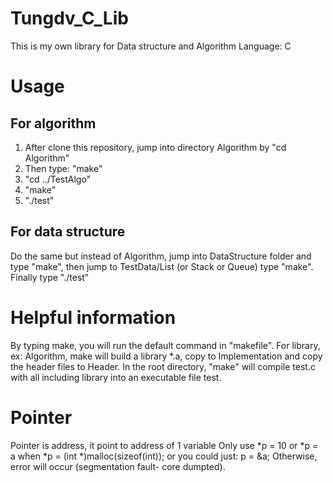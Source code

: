 # Tungdv_C_Lib
This is my own library for Data structure and Algorithm
Language: C

# Usage
## For algorithm
1. After clone this repository, jump into directory Algorithm by "cd Algorithm"
2. Then type: "make" 
3. "cd ../TestAlgo"
4. "make"
5. "./test"

## For data structure
Do the same but instead of Algorithm, jump into DataStructure folder and type "make", 
then jump to TestData/List (or Stack or Queue) type "make". Finally type "./test"

# Helpful information
By typing make, you will run the default command in "makefile". 
For library, ex: Algorithm, make will build a library *.a,
copy to Implementation and copy the header files to Header.
In the root directory, "make" will compile test.c with all including library 
into an executable file test.

# Pointer
Pointer is address, it point to address of 1 variable
Only use *p = 10 or *p = a when *p = (int *)malloc(sizeof(int));
or you could just: p = &a;
Otherwise, error will occur (segmentation fault- core dumpted).